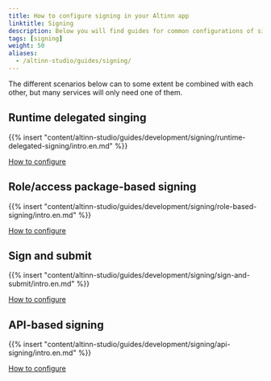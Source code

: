 ```yaml
---
title: How to configure signing in your Altinn app
linktitle: Signing
description: Below you will find guides for common configurations of signing.
tags: [signing]
weight: 50
aliases:
  - /altinn-studio/guides/signing/
---
```


The different scenarios below can to some extent be combined with each other, but many services will only need one of them.

## Runtime delegated singing

{{% insert "content/altinn-studio/guides/development/signing/runtime-delegated-signing/intro.en.md" %}}

[How to configure](/altinn-studio/guides/development/signing/runtime-delegated-signing)

## Role/access package-based signing

{{% insert "content/altinn-studio/guides/development/signing/role-based-signing/intro.en.md" %}}

[How to configure](/altinn-studio/guides/development/signing/role-based-signing)

## Sign and submit

{{% insert "content/altinn-studio/guides/development/signing/sign-and-submit/intro.en.md" %}}

[How to configure](/altinn-studio/guides/development/signing/sign-and-submit)

## API-based signing
{{% insert "content/altinn-studio/guides/development/signing/api-signing/intro.en.md" %}}

[How to configure](/altinn-studio/guides/development/signing/api-signing)